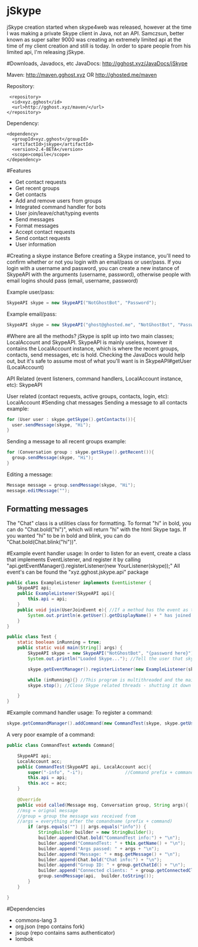 # jSkype
jSkype creation started when skype4web was released, however at the time I was making a private Skype client in Java, not an API. Samczsun, better known as super salter 9000 was creating an extremely limited api at the time of my client creation and still is today. In order to spare people from his limited api, I'm releasing jSkype.

#Downloads, Javadocs, etc
JavaDocs: http://gghost.xyz/JavaDocs/jSkype

Maven: http://maven.gghost.xyz OR http://ghosted.me/maven

Repository:
```
 <repository>
  <id>xyz.gghost</id>
  <url>http://gghost.xyz/maven/</url>
</repository>
```
Dependency:
```
<dependency>
  <groupId>xyz.gghost</groupId>
  <artifactId>jskype</artifactId>
  <version>2.4-BETA</version>
  <scope>compile</scope>
</dependency>
```
#Features
- Get contact requests
- Get recent groups
- Get contacts
- Add and remove users from groups
- Integrated command handler for bots
- User join/leave/chat/typing events
- Send messages
- Format messages
- Accept contact requests
- Send contact requests
- User information

#Creating a skype instance
Before creating a Skype instance, you'll need to confirm whether or not you login with an email/pass or user/pass. If you login with a username and password, you can create a new instance of SkypeAPI with the arguments (username, password), otherwise people with email logins should pass (email, username, password)

Example user/pass: 
```java
SkypeAPI skype = new SkypeAPI("NotGhostBot", "Password");
```
Example email/pass: 
```java
SkypeAPI skype = new SkypeAPI("ghost@ghosted.me", "NotGhostBot", "Password");
```

#Where are all the methods?
jSkype is split up into two main classes; LocalAccount and SkypeAPI. SkypeAPI is mainly useless, however it contains the LocalAccount instance, which is where the recent groups, contacts, send messages, etc is hold. Checking the JavaDocs would help out, but it's safe to assume most of what you'll want is in SkypeAPI#getUser (LocalAccount)

API Related (event listeners, command handlers, LocalAccount instance, etc): SkypeAPI

User related (contact requests, active groups, contacts, login, etc): LocalAccount
#Sending chat messages
Sending a message to all contacts example:
```java
for (User user : skype.getSkype().getContacts()){
  user.sendMessage(skype, "Hi");
}
```
Sending a message to all recent groups example:
```java
for (Conversation group : skype.getSkype().getRecent()){
  group.sendMessage(skype, "Hi");
}
```
Editing a message:
```java
Message message = group.sendMessage(skype, "Hi");
message.editMessage("");
```
## Formatting messages
The "Chat" class is a utilities class for formatting. To format "hi" in bold, you can do "Chat.bold("hi")", which will return "hi" with the html Skype tags. If you wanted "hi" to be in bold and blink, you can do "Chat.bold(Chat.blink("hi"))".

#Example event handler usage:
In order to listen for an event, create a class that implements EventListener, and register it by calling "api.getEventManager().registerListener(new YourListener(skype));" All event's can be found the "xyz.gghost.jskype.api" package

```java
public class ExampleListener implements EventListener {
    SkypeAPI api;
    public ExampleListener(SkypeAPI api){
        this.api = api;
    }
    public void join(UserJoinEvent e){ //If a method has the event as the only argument, it will get invoked once the events trigger(join/chat/leave/etc) has been called. 
        System.out.println(e.getUser().getDisplayName() + " has joined " + e.getGroup().getChatId());
    }
}

public class Test {
    static boolean inRunning = true;
    public static void main(String[] args) {
        SkypeAPI skype = new SkypeAPI("NotGhostBot", "{password here}"); //login
        System.out.println("Loaded Skype..."); //Tell the user that skype has fully initialized - getting contacts, recent, etc can take a few seconds

        skype.getEventManager().registerListener(new ExampleListener(skype)); //Register listener

        while (inRunning){} //This program is multithreaded and the main thread doesn't get used, so you'll want an (infinite) delay to keep the program open.
        skype.stop(); //Close Skype related threads - shutting it down

    }
}
```
#Example command handler usage:
To register a command:
```java
skype.getCommandManager().addCommand(new CommandTest(skype, skype.getUser()));
```
A very poor example of a command:
```java
public class CommandTest extends Command{

    SkypeAPI api;
    LocalAccount acc;
    public CommandTest(SkypeAPI api, LocalAccount acc){
        super("-info", "-i");                //Command prefix + command = comandname 
        this.api = api;
        this.acc = acc;
    }
  
    @Override 
    public void called(Message msg, Conversation group, String args){ 
    //msg = orignal message
    //group = group the message was received from 
    //args = everything after the comandname (prefix + command)
        if (args.equals("") || args.equals("info")) {
            StringBuilder builder = new StringBuilder();
            builder.append(Chat.bold("CommandTest info:") + "\n");
            builder.append("CommandTest: " + this.getName() + "\n");
            builder.append("Args passed: " + args + "\n");
            builder.append("Message: " + msg.getMessage() + "\n");
            builder.append(Chat.bold("Chat info:") + "\n");
            builder.append("Group ID: " + group.getChatId() + "\n");
            builder.append("Connected clients: " + group.getConnectedClients().size() + "\n");
            group.sendMessage(api,  builder.toString());
        }
    }

}
```

#Dependencies
- commons-lang 3
- org.json (repo contains fork)
- jsoup (repo contains sams authenticator)
- lombok
